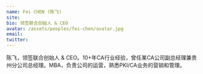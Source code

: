 ```yaml
---
name: Fei CHEN (陈飞)
site: 
bio: 领签联合创始人 & CEO
avatar: /assets/peoples/fei-chen/avatar.jpg
email: 
twitter: 
---
```


陈飞，领签联合创始人 & CEO。10+年CA行业经验，曾任某CA公司副总经理兼贵州分公司总经理。MBA，负责公司的运营，熟悉PKI/CA业务的营销和管理。
